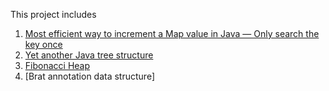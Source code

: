 This project includes 

1. [Most efficient way to increment a Map value in Java — Only search the key once](http://blog.pengyifan.com/most-efficient-way-to-increment-a-map-value-in-java-only-search-the-key-once/)
1. [Yet another Java tree structure](http://blog.pengyifan.com/yet-another-java-tree-structure/)
1. [Fibonacci Heap](http://blog.pengyifan.com/a-java-implementation-of-fibonacci-heep/)
1. [Brat annotation data structure]

